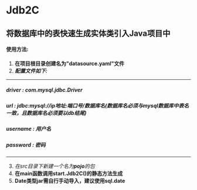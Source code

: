 # Jdb2C

##  将数据库中的表快速生成实体类引入Java项目中

####  使用方法:
1) **在项目根目录创建名为"datasource.yaml"文件**
2) ***配置文件如下:***
---------------------------------
##### driver : com.mysql.jdbc.Driver
##### url : jdbc:mysql://ip地址:端口号/数据库名(数据库名必须与mysql数据库中表名一致，且数据库名必须要以db结尾)
##### username : 用户名
##### password : 密码
---------------------------------
3) *在src目录下新建一个名为**pojo**的包*
4) **在main函数调用start.Jdb2C()的静态方法生成**
5) **Date类型jar需自行手动导入，建议使用sql.date**
